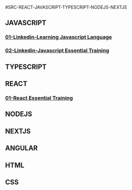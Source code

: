 #SRC-REACT-JAVASCRIPT-TYPESCRIPT-NODEJS-NEXTJS

## JAVASCRIPT

### [01-Linkedin-Learning Javascript Language](https://github.com/omeatai/src-AI-Software/blob/main/src-javascript-react-node-next/js/01-js-learning-js-lang.md)

### [02-Linkedin-Javascript Essential Training](https://github.com/omeatai/src-AI-Software/blob/main/src-javascript-react-node-next/js/02-js-ess-training.md)

## TYPESCRIPT

## REACT

### [01-React Essential Training](https://github.com/omeatai/src-AI-Software/blob/main/src-javascript-react-node-next/react/01-react-ess-training.md)

## NODEJS

## NEXTJS

## ANGULAR

## HTML

## CSS
